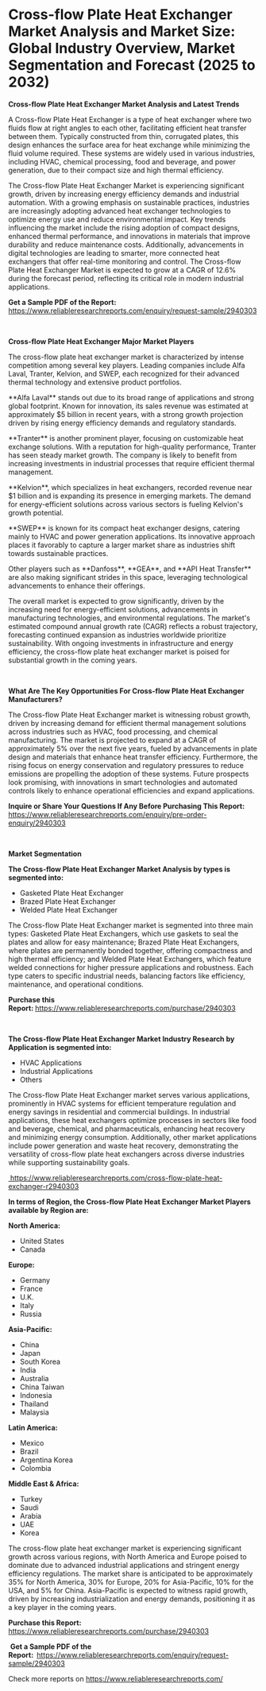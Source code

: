 <p><h1>Cross-flow Plate Heat Exchanger Market Analysis and Market Size: Global Industry Overview, Market Segmentation and Forecast (2025 to 2032)</h1></p><p><strong>Cross-flow Plate Heat Exchanger Market Analysis and Latest Trends</strong></p>
<p><p>A Cross-flow Plate Heat Exchanger is a type of heat exchanger where two fluids flow at right angles to each other, facilitating efficient heat transfer between them. Typically constructed from thin, corrugated plates, this design enhances the surface area for heat exchange while minimizing the fluid volume required. These systems are widely used in various industries, including HVAC, chemical processing, food and beverage, and power generation, due to their compact size and high thermal efficiency.</p><p>The Cross-flow Plate Heat Exchanger Market is experiencing significant growth, driven by increasing energy efficiency demands and industrial automation. With a growing emphasis on sustainable practices, industries are increasingly adopting advanced heat exchanger technologies to optimize energy use and reduce environmental impact. Key trends influencing the market include the rising adoption of compact designs, enhanced thermal performance, and innovations in materials that improve durability and reduce maintenance costs. Additionally, advancements in digital technologies are leading to smarter, more connected heat exchangers that offer real-time monitoring and control. The Cross-flow Plate Heat Exchanger Market is expected to grow at a CAGR of 12.6% during the forecast period, reflecting its critical role in modern industrial applications.</p></p>
<p><strong>Get a Sample PDF of the Report:&nbsp;</strong> <a href="https://www.reliableresearchreports.com/enquiry/request-sample/2940303?utm_campaign=2283&utm_medium=2&utm_source=Github&utm_content=ia&utm_term=15032025&utm_id=cross-flow-plate-heat-exchanger">https://www.reliableresearchreports.com/enquiry/request-sample/2940303</a></p>
<p>&nbsp;</p>
<p><strong>Cross-flow Plate Heat Exchanger Major Market Players</strong></p>
<p><p>The cross-flow plate heat exchanger market is characterized by intense competition among several key players. Leading companies include Alfa Laval, Tranter, Kelvion, and SWEP, each recognized for their advanced thermal technology and extensive product portfolios.</p><p>**Alfa Laval** stands out due to its broad range of applications and strong global footprint. Known for innovation, its sales revenue was estimated at approximately $5 billion in recent years, with a strong growth projection driven by rising energy efficiency demands and regulatory standards.</p><p>**Tranter** is another prominent player, focusing on customizable heat exchange solutions. With a reputation for high-quality performance, Tranter has seen steady market growth. The company is likely to benefit from increasing investments in industrial processes that require efficient thermal management.</p><p>**Kelvion**, which specializes in heat exchangers, recorded revenue near $1 billion and is expanding its presence in emerging markets. The demand for energy-efficient solutions across various sectors is fueling Kelvion's growth potential.</p><p>**SWEP** is known for its compact heat exchanger designs, catering mainly to HVAC and power generation applications. Its innovative approach places it favorably to capture a larger market share as industries shift towards sustainable practices.</p><p>Other players such as **Danfoss**, **GEA**, and **API Heat Transfer** are also making significant strides in this space, leveraging technological advancements to enhance their offerings.</p><p>The overall market is expected to grow significantly, driven by the increasing need for energy-efficient solutions, advancements in manufacturing technologies, and environmental regulations. The market's estimated compound annual growth rate (CAGR) reflects a robust trajectory, forecasting continued expansion as industries worldwide prioritize sustainability. With ongoing investments in infrastructure and energy efficiency, the cross-flow plate heat exchanger market is poised for substantial growth in the coming years.</p></p>
<p>&nbsp;</p>
<p><strong>What Are The Key Opportunities For Cross-flow Plate Heat Exchanger Manufacturers?</strong></p>
<p><p>The Cross-flow Plate Heat Exchanger market is witnessing robust growth, driven by increasing demand for efficient thermal management solutions across industries such as HVAC, food processing, and chemical manufacturing. The market is projected to expand at a CAGR of approximately 5% over the next five years, fueled by advancements in plate design and materials that enhance heat transfer efficiency. Furthermore, the rising focus on energy conservation and regulatory pressures to reduce emissions are propelling the adoption of these systems. Future prospects look promising, with innovations in smart technologies and automated controls likely to enhance operational efficiencies and expand applications.</p></p>
<p><strong>Inquire or Share Your Questions If Any Before Purchasing This Report:</strong> <a href="https://www.reliableresearchreports.com/enquiry/pre-order-enquiry/2940303?utm_campaign=2283&utm_medium=2&utm_source=Github&utm_content=ia&utm_term=15032025&utm_id=cross-flow-plate-heat-exchanger">https://www.reliableresearchreports.com/enquiry/pre-order-enquiry/2940303</a></p>
<p>&nbsp;</p>
<p><strong>Market Segmentation</strong></p>
<p><strong>The Cross-flow Plate Heat Exchanger Market Analysis by types is segmented into:</strong></p>
<p><ul><li>Gasketed Plate Heat Exchanger</li><li>Brazed Plate Heat Exchanger</li><li>Welded Plate Heat Exchanger</li></ul></p>
<p><p>The Cross-flow Plate Heat Exchanger market is segmented into three main types: Gasketed Plate Heat Exchangers, which use gaskets to seal the plates and allow for easy maintenance; Brazed Plate Heat Exchangers, where plates are permanently bonded together, offering compactness and high thermal efficiency; and Welded Plate Heat Exchangers, which feature welded connections for higher pressure applications and robustness. Each type caters to specific industrial needs, balancing factors like efficiency, maintenance, and operational conditions.</p></p>
<p><strong>Purchase this Report:&nbsp;</strong><a href="https://www.reliableresearchreports.com/purchase/2940303?utm_campaign=2283&utm_medium=2&utm_source=Github&utm_content=ia&utm_term=15032025&utm_id=cross-flow-plate-heat-exchanger">https://www.reliableresearchreports.com/purchase/2940303</a></p>
<p>&nbsp;</p>
<p><strong>The Cross-flow Plate Heat Exchanger Market Industry Research by Application is segmented into:</strong></p>
<p><ul><li>HVAC Applications</li><li>Industrial Applications</li><li>Others</li></ul></p>
<p><p>The Cross-flow Plate Heat Exchanger market serves various applications, prominently in HVAC systems for efficient temperature regulation and energy savings in residential and commercial buildings. In industrial applications, these heat exchangers optimize processes in sectors like food and beverage, chemical, and pharmaceuticals, enhancing heat recovery and minimizing energy consumption. Additionally, other market applications include power generation and waste heat recovery, demonstrating the versatility of cross-flow plate heat exchangers across diverse industries while supporting sustainability goals.</p></p>
<p><a href="https://www.reliableresearchreports.com/cross-flow-plate-heat-exchanger-r2940303?utm_campaign=2283&utm_medium=2&utm_source=Github&utm_content=ia&utm_term=15032025&utm_id=cross-flow-plate-heat-exchanger">&nbsp;https://www.reliableresearchreports.com/cross-flow-plate-heat-exchanger-r2940303</a></p>
<p><strong>In terms of Region, the Cross-flow Plate Heat Exchanger Market Players available by Region are:</strong></p>
<p>
    <p> <strong> North America: </strong>
        <ul>
            <li>United States</li>
            <li>Canada</li>
        </ul>
        </p> 
    <p> <strong> Europe: </strong>
        <ul>
            <li>Germany</li>
            <li>France</li>
            <li>U.K.</li>
            <li>Italy</li>
            <li>Russia</li>
        </ul>
        </p> 
    <p> <strong> Asia-Pacific: </strong>
        <ul>
            <li>China</li>
            <li>Japan</li>
            <li>South Korea</li>
            <li>India</li>
            <li>Australia</li>
            <li>China Taiwan</li>
            <li>Indonesia</li>
            <li>Thailand</li>
            <li>Malaysia</li>
        </ul>
        </p> 
    <p> <strong> Latin America: </strong>
        <ul>
            <li>Mexico</li>
            <li>Brazil</li>
            <li>Argentina Korea</li>
            <li>Colombia</li>
        </ul>
        </p> 
    <p> <strong> Middle East & Africa: </strong>
        <ul>
            <li>Turkey</li>
            <li>Saudi</li>
            <li>Arabia</li>
            <li>UAE</li>
            <li>Korea</li>
        </ul>
    </p>
    </p>
<p><p>The cross-flow plate heat exchanger market is experiencing significant growth across various regions, with North America and Europe poised to dominate due to advanced industrial applications and stringent energy efficiency regulations. The market share is anticipated to be approximately 35% for North America, 30% for Europe, 20% for Asia-Pacific, 10% for the USA, and 5% for China. Asia-Pacific is expected to witness rapid growth, driven by increasing industrialization and energy demands, positioning it as a key player in the coming years.</p></p>
<p><strong>Purchase this Report: </strong><a href="https://www.reliableresearchreports.com/purchase/2940303?utm_campaign=2283&utm_medium=2&utm_source=Github&utm_content=ia&utm_term=15032025&utm_id=cross-flow-plate-heat-exchanger">https://www.reliableresearchreports.com/purchase/2940303</a></p>
<p>&nbsp;<strong>Get a Sample PDF of the Report:&nbsp;&nbsp;</strong><a href="https://www.reliableresearchreports.com/enquiry/request-sample/2940303?utm_campaign=2283&utm_medium=2&utm_source=Github&utm_content=ia&utm_term=15032025&utm_id=cross-flow-plate-heat-exchanger">https://www.reliableresearchreports.com/enquiry/request-sample/2940303</a></p>
<p><strong></strong></p>
<p>Check more reports on <a href="https://www.reliableresearchreports.com/?utm_campaign=2283&utm_medium=2&utm_source=Github&utm_content=ia&utm_term=15032025&utm_id=cross-flow-plate-heat-exchanger">https://www.reliableresearchreports.com/</a></p>